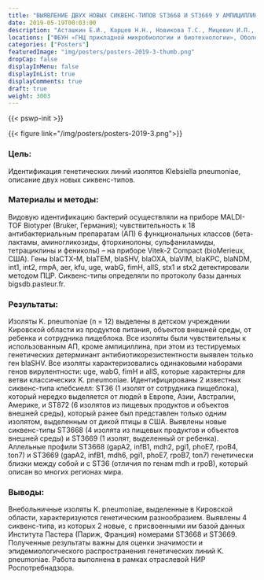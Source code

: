 ```yaml
---
title: "ВЫЯВЛЕНИЕ ДВУХ НОВЫХ СИКВЕНС-ТИПОВ ST3668 И ST3669 У АМПИЦИЛЛИНОРЕЗИСТЕНТНЫХ KLEBSIELLA PNEUMONIAE"
date: 2019-05-19T00:03:00
description: "Асташкин Е.И., Карцев Н.Н., Новикова Т.С., Мицевич И.П., Федюкина Г.Н., Фурсова Н.К."
locations: ["ФБУН «ГНЦ прикладной микробиологии и биотехнологии», Оболенск, Россия"]
categories: ["Posters"]
featuredImage: "img/posters/posters-2019-3-thumb.png"
dropCap: false
displayInMenu: false
displayInList: true
displayComments: true
draft: true
weight: 3003
---
```



{{< pswp-init >}}

{{< figure link="/img/posters/posters-2019-3.png">}}


### Цель:

Идентификация генетических линий изолятов Klebsiella pneumoniae, описание двух новых сиквенс-типов.

### Материалы и методы: 

Видовую идентификацию бактерий осуществляли на приборе MALDI-TOF Biotyper (Bruker, Германия); чувствительность к 18 антибактериальным препаратам (АП) 6 функциональных классов (бета-лактамы, аминогликозиды, фторхинолоны, сульфаниламиды, тетрациклины и фениколы) – на приборе Vitek-2 Compact (bioMerieux, США). Гены blaCTX-M, blaTEM, blaSHV, blaOXA, blaVIM, blaKPC, blaNDM, int1, int2, rmpA, aer, kfu, uge, wabG, fimH, allS, stx1 и stx2 детектировали методом ПЦР. Сиквенс-типы определяли по протоколу базы данных bigsdb.pasteur.fr.

### Результаты: 

Изоляты K. pneumoniae (n = 12) выделены в детском учреждении Кировской области из продуктов питания, объектов внешней среды, от ребенка и сотрудника пищеблока. Все изоляты были чувствительны к использованным АП, кроме ампициллина, при этом из тестируемых генетических детерминант антибиотикорезистентности выявлен только ген blaSHV. Все изоляты характеризовались одинаковыми наборами генов вирулентности: uge, wabG, fimH и allS, которые характерны для ветви классических K. pneumoniae. Идентифицированы 2 известных сиквенс-типа клебсиелл: ST36 (1 изолят от сотрудника пищеблока), который нередко выделяется от людей в Европе, Азии, Австралии, Америке, и ST872 (6 изолятов из пищевых продуктов и объектов внешней среды), который ранее был представлен только одним изолятом, выделенным от дикой птицы в США. Выявлены новые сиквенс-типы ST3668 (4 изолята из пищевых продуктов и объектов внешней среды) и ST3669 (1 изолят, выделенный от ребенка). Аллельные профили ST3668 (gapA2, infB1, mdh2, pgi1, phoE7, rpoB4, ton7) и ST3669 (gapA2, infB1, mdh6, pgi1, phoE7, rpoB7, ton7) генетически близки между собой и c ST36 (отличия по генам mdh и rpoB), который описан во многих регионах мира.

### Выводы: 

Внебольничные изоляты K. pneumoniae, выделенные в Кировской области, характеризуются генетическим разнообразием. Выявлены 4 сиквенс-типа, из которых 2 новые, с присвоенными им базой данных Института Пастера (Париж, Франция) номерами ST3668 и ST3669. Полученные результаты важны для оценки значимости и эпидемиологического распространения генетических линий K. pneumoniae. Работа выполнена в рамках отраслевой НИР Роспотребнадзора.